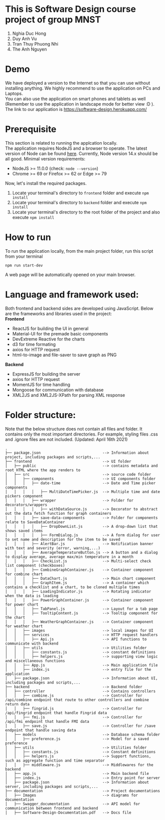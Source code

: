# This is Software Design course project of group MNST
1. Nghia Duc Hong
2. Duy Anh Vu
3. Tran Thuy Phuong Nhi
4. The Anh Nguyen

# Demo
We have deployed a version to the Internet so that you can use without installing anything. We highly recommend to use the application on PCs and Laptops.  
You can also use the application on smart phones and tablets as well (Remember to use the application in landscape mode for better view :D ).  
The link to our application is https://software-design.herokuapp.com/

# Prerequisite
This section is related to running the applcation locally.  
The application requires NodeJS and a browser to operate. The latest version of Node can be found [here](https://nodejs.org/en/download/). Currently, Node version 14.x should be all good.
Minimal version requirements:
- NodeJS >= 11.0.0 (check: `node --version`)
- Chrome >= 69 or Firefox >= 62 or Edge >= 79  

Now, let's install the required packages.
1. Locate your terminal's directory to `frontend` folder and execute `npm install`
2. Locate your terminal's directory to `backend` folder and execute `npm install`
3. Locate your terminal's directory to the root folder of the project and also execute `npm install`

# How to run
To run the application locally, from the main project folder, run this script from your terminal
```
npm run start-dev
```
A web page will be automatically opened on your main browser.

# Language and framework used:
Both frontend and backend sides are developed using JavaScript. Below are the frameworks and libraries used in the project:  
**Frontend**
- ReactJS for building the UI in general
- Material-UI for the premade basic components
- DevExtreme Reactive for the charts
- d3 for time formating
- axios for HTTP request
- html-to-image and file-saver to save graph as PNG

**Backend**
- ExpressJS for building the server
- axios for HTTP request
- MomentJS for time handling
- Mongoose for communication with database
- XML2JS and XML2JS-XPath for parsing XML response

# Folder structure:
Note that the below structure does not contain all files and folder. It contains only the most important directories. For example, styling files .css and .ignore files are not included.
(Updated: April 16th 2021)
```
.
├── package.json                            --> Information about project, including packages and scripts,...
├── frontend                                --> UI folder
│   ├── public                              --> contains metadata and root HTML where the app renders to
│   ├── src                                 --> source code folder
│   │   ├── components                      --> UI components folder
│   │   │   ├── date-time                   --> Date and Time picker components
│   │   │   │   ├── MultiDateTimePicker.js  --> Multiple time and date pickers component
│   │   │   ├── wrapper                     --> Folder for decorators/wrappers
│   │   │   │   ├── withDataSource.js       --> Decorator to abstract out the data fetch function for graph containers
│   │   │   ├── save-data-components        --> Folder for components relate to SaveDataContainer
│   │   │   │   ├── DropDownList.js         --> A drop-down list that shows saved items
│   │   │   │   ├── FormDialog.js           --> A form dialog for user to set name and description for the item to be saved
│   │   │   ├── AlertBar.js                 --> Notification banner with text and severity (error, warning,...)
│   │   │   ├── AverageTemperatureButton.js --> A button and a dialog to display average, average max/min temperature in a month
│   │   │   ├── CheckList.js                --> Multi-select check list component (checkboxes)
│   │   │   ├── CombineGraphContainer.js    --> Container component for combine chart
│   │   │   ├── DataChart.js                --> Main chart component
│   │   │   ├── GraphItem.js                --> A container which contains a checklist and a chart, to be cloned multiple times
│   │   │   ├── LoadingIndicator.js         --> Rotating indicator when the data is loading
│   │   │   ├── PowerGraphContainer.js      --> Container component for power chart
│   │   │   ├── TabPanel.js                 --> Layout for a tab page
│   │   │   ├── TooltipContent.js           --> Tooltip component for the chart
│   │   │   ├── WeatherGraphContainer.js    --> Container component for weather chart
│   │   ├── images                          --> local images for UI
│   │   ├── services                        --> HTTP request handlers
│   │   │   ├── Api.js                      --> API functions to communicate with backend
│   │   ├── utils                           --> Utilities folder
│   │   │   ├── constants.js                --> constant definitions
│   │   │   ├── helpers.js                  --> supporting view logic and miscellaneous functions
│   │   ├── App.js                          --> Main application file
│   │   ├── index.js                        --> entry file for the application
│   ├── package.json                        --> Information about UI, including packages and scripts,...
├── backend                                 --> Backend folder
│   ├── controller                          --> Contains controllers
│   │   ├── combine.js                      --> Controller for /api/combine endpoint that route to other controllers and combine return data
│   │   ├── fingrid.js                      --> Controller for /api/fingrid endpoint that handle Fingrid data
│   │   ├── fmi.js                          --> Controller for /api/fmi endpoint that handle FMI data
│   │   ├── save.js                         --> Controller for /save endpoint that handle saving data
│   ├── models                              --> Database schema folder
│   │   ├── preference.js                   --> Model for a saved preference
│   ├── utils                               --> Utilities folder
│   │   ├── constants.js                    --> Constant definitions
│   │   ├── helpers.js                      --> Support functions, such as aggregate function and time separator
│   │   ├── middleware.js                   --> Middlewares for the backend
│   ├── app.js                              --> Main backend file
│   ├── index.js                            --> Entry point for server
│   ├── package.json                        --> Information about server, including packages and scripts,...
├── documentation                           --> Project documentations
│   ├── Images                              --> diagrams for documentation
│   ├── Swagger_documentation               --> API model for communication between frontend and backend
│   ├── Software-Design-Documentation.pdf   --> Docs file
```
